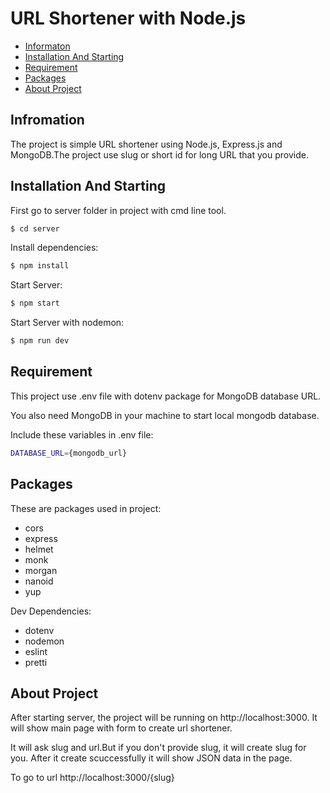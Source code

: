 # URL Shortener with Node.js

- [Informaton](#information)
- [Installation And Starting](#starting)
- [Requirement](#requirement)
- [Packages](#packages)
- [About Project](#project)

## Infromation<a id="information"></a>

The project is simple URL shortener using Node.js, Express.js and MongoDB.The project use slug or short id for long URL that you provide.

## Installation And Starting<a id="starting"></a>

First go to server folder in project with cmd line tool.

```bash
$ cd server
```

Install dependencies:

```bash
$ npm install
```

Start Server:

```bash
$ npm start
```

Start Server with nodemon:

```bash
$ npm run dev
```

## Requirement

This project use .env file with dotenv package for MongoDB database URL.

You also need MongoDB in your machine to start local mongodb database.

Include these variables in .env file:

```bash
DATABASE_URL={mongodb_url}
```

## Packages

These are packages used in project:

- cors
- express
- helmet
- monk
- morgan
- nanoid
- yup

Dev Dependencies:

- dotenv
- nodemon
- eslint
- pretti

## About Project<a id="project"></a>

After starting server, the project will be running on http://localhost:3000. It will show main page with form to create url shortener.

It will ask slug and url.But if you don't provide slug, it will create slug for you. After it create scuccessfully it will show JSON data in the page.

To go to url http://localhost:3000/{slug}
